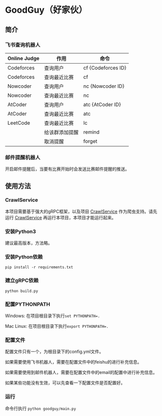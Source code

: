 # GoodGuy（好家伙）

## 简介

### 飞书查询机器人

|Online Judge|作用|命令|
|----|----|----|
|Codeforces|查询用户|cf {Codeforces ID}|
|Codeforces|查询最近比赛|cf|
|Nowcoder|查询用户|nc {Nowcoder ID}|
|Nowcoder|查询最近比赛|nc|
|AtCoder|查询用户|atc {AtCoder ID}|
|AtCoder|查询最近比赛|atc|
|LeetCode|查询最近比赛|lc|
| |给该群添加提醒|remind|
| |取消提醒|forget|

### 邮件提醒机器人

开启邮件提醒后，当要有比赛开始时会发送比赛邮件提醒的推送。

## 使用方法

### CrawlService

本项目需要基于强大的gRPC框架，以及项目 [CrawlService](https://github.com/ConanYu/CrawlService) 作为爬虫支持。请先运行 [CrawlService](https://github.com/ConanYu/CrawlService) 再运行本项目，本项目才能运行起来。

### 安装Python3

建议最高版本，方法略。

### 安装Python依赖

`pip install -r requirements.txt`

### 建立gRPC依赖

`python build.py`

### 配置PYTHONPATH

Windows: 在项目根目录下执行`set PYTHONPATH=.`

Mac Linux: 在项目根目录下执行`export PYTHONPATH=.`

### 配置文件

配置文件只有一个，为根目录下的config.yml文件。

如果需要使用飞书机器人，需要在配置文件中的feishu的进行补充信息。

如果需要使用到邮件机器人，需要在配置文件中的email的配置中进行补充信息。

如果某些功能没有生效，可以先查看一下配置文件是否配置好。

### 运行

命令行执行 `python goodguy/main.py`

